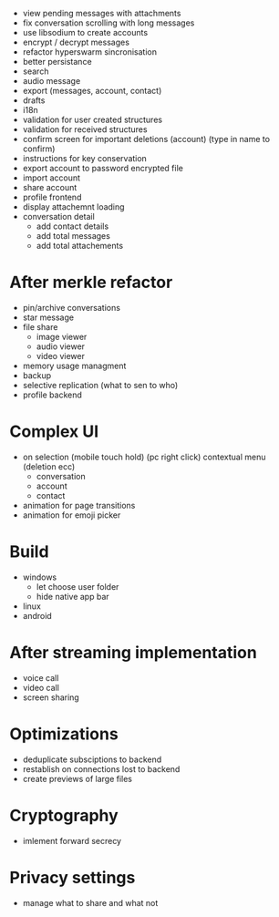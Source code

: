 - view pending messages with attachments
- fix conversation scrolling with long messages
- use libsodium to create accounts
- encrypt / decrypt messages
- refactor hyperswarm sincronisation
- better persistance
- search
- audio message
- export (messages, account, contact)
- drafts
- i18n
- validation for user created structures
- validation for received structures
- confirm screen for important deletions (account) (type in name to confirm)
- instructions for key conservation
- export account to password encrypted file
- import account
- share account
- profile frontend
- display attachemnt loading
- conversation detail
  - add contact details
  - add total messages
  - add total attachements

# After merkle refactor
- pin/archive conversations
- star message
- file share
  - image viewer
  - audio viewer
  - video viewer
- memory usage managment
- backup
- selective replication (what to sen to who)
- profile backend


# Complex UI
- on selection (mobile touch hold) (pc right click) contextual menu (deletion ecc)
  - conversation
  - account
  - contact
- animation for page transitions
- animation for emoji picker

# Build
- windows
  - let choose user folder
  - hide native app bar
- linux
- android

# After streaming implementation
- voice call
- video call
- screen sharing

# Optimizations
- deduplicate subsciptions to backend
- restablish on connections lost to backend
- create previews of large files

# Cryptography
- imlement forward secrecy

# Privacy settings
- manage what to share and what not
